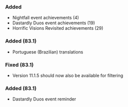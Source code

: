 ### Added
- Nightfall event achievements (4)
- Dastardly Duos event achievements (19)
- Horrific Visions Revisited achievements (29)

### Added (83.1)
- Portuguese (Brazilian) translations

### Fixed (83.1)
- Version 11.1.5 should now also be available for filtering

### Added (83.1)
- Dastardly Duos event reminder